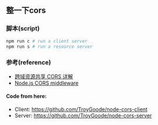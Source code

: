 ## 整一下cors
### 脚本(script)
```sh
npm run c # run a client server
npm run s # run a resource server
```
### 参考(reference)
- [跨域资源共享 CORS 详解](http://www.ruanyifeng.com/blog/2016/04/cors.html)
- [Node.js CORS middleware](https://github.com/expressjs/cors)

#### Code from here:
- Client: https://github.com/TroyGoode/node-cors-client
- Server: https://github.com/TroyGoode/node-cors-server